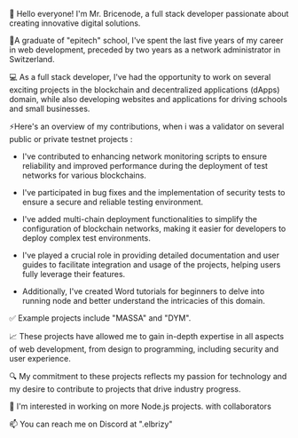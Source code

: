 🖖 Hello everyone! I'm Mr. Bricenode, a full stack developer passionate about creating innovative digital solutions.

📕A graduate of "epitech" school, I've spent the last five years of my career in web development, preceded by two years as a network administrator in Switzerland.

💻 As a full stack developer, I've had the opportunity to work on several exciting projects in the blockchain and decentralized applications (dApps) domain, while also developing websites and applications for driving schools and small businesses.

⚡Here's an overview of my contributions, when i was a validator on several public or private testnet projects :

- I've contributed to enhancing network monitoring scripts to ensure reliability and improved performance during the deployment of test networks for various blockchains.

- I've participated in bug fixes and the implementation of security tests to ensure a secure and reliable testing environment.

- I've added multi-chain deployment functionalities to simplify the configuration of blockchain networks, making it easier for developers to deploy complex test environments.

- I've played a crucial role in providing detailed documentation and user guides to facilitate integration and usage of the projects, helping users fully leverage their features.

- Additionally, I've created Word tutorials for beginners to delve into running node and better understand the intricacies of this domain.

✅️ Example projects include "MASSA" and "DYM".

📈 These projects have allowed me to gain in-depth expertise in all aspects of web development, from design to programming, including security and user experience.

🔍 My commitment to these projects reflects my passion for technology and my desire to contribute to projects that drive industry progress.

👀 I'm interested in working on more Node.js projects. with collaborators
  
📫 You can reach me on Discord at ".elbrizy"
